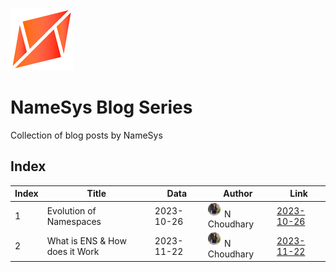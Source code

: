 <!---HEADER: DO NOT EDIT!-->
![](https://raw.githubusercontent.com/namesys-eth/ccip2-eth-resources/main/graphics/png/logo-tiny.png)
&nbsp;
<!---HEADER-->

# NameSys Blog Series

Collection of blog posts by NameSys

## Index

<div class="datatable-begin"></div>

| Index | Title                                 | Data       | Author      | Link       |
| ----- | ------------------------------------- | ---------- | ----------- | ---------- |
| 1     | Evolution of Namespaces               | 2023-10-26 | <img src="https://raw.githubusercontent.com/namesys-eth/ccip2-eth-resources/main/graphics/extra/nchoudhary.png" alt="nchoudhary" style="height: 20px; width:20px; margin-bottom:2.5px; margin-right:2.5px;"/> N Choudhary | [2023-10-26](https://blog.namesys.xyz/2023-10-26) |
| 2     | What is ENS & How does it Work        | 2023-11-22 | <img src="https://raw.githubusercontent.com/namesys-eth/ccip2-eth-resources/main/graphics/extra/nchoudhary.png" alt="nchoudhary" style="height: 20px; width:20px; margin-bottom:2.5px; margin-right:2.5px;"/> N Choudhary | [2023-11-22](https://blog.namesys.xyz/2023-11-22) |

<div class="datatable-end"></div>
